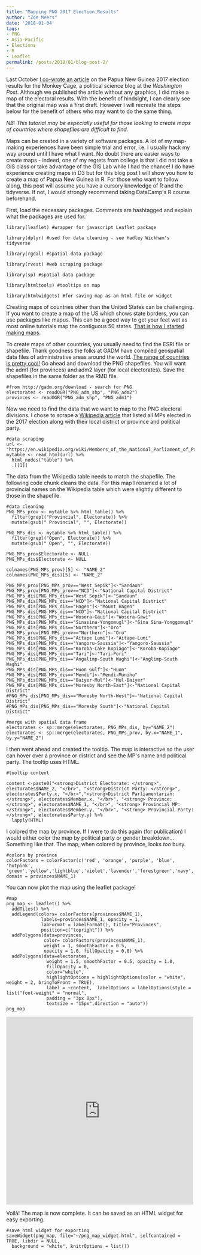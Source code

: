 ```yaml
---
title: "Mapping PNG 2017 Election Results"
author: "Zoe Meers"
date: '2018-01-04'
tags:
- PNG
- Asia-Pacific
- Elections
- R
- Leaflet
permalink: /posts/2018/01/blog-post-2/
---
```


Last October [I co-wrote an article](https://www.washingtonpost.com/news/monkey-cage/wp/2017/10/25/we-finally-know-the-results-of-papua-new-guineas-elections/?utm_term=.a1cc038a4649) on the Papua New Guinea 2017 election results for the Monkey Cage, a political science blog at the _Washington_ _Post_. Although we published the article without any graphics, I did make a map of the electoral results. With the benefit of hindsight, I can clearly see that the original map was a first draft. However I will recreate the steps below for the benefit of others who may want to do the same thing. 

_NB: This tutorial may be especially useful for those looking to create maps of countries where shapefiles are difficult to find._

Maps can be created in a variety of software packages. A lot of my map-making experiences have been simple trial and error, i.e. I usually hack my way around until I have what I want. No doubt there are easier ways to create maps - indeed, one of my regrets from college is that I did not take a GIS class or take advantage of the GIS Lab while I had the chance! I do have experience creating maps in D3 but for this blog post I will show you how to create a map of Papua New Guinea in R. For those who want to follow along, this post will assume you have a cursory knowledge of R and the tidyverse. If not, I would strongly recommend taking DataCamp's R course beforehand. 

First, load the necessary packages. Comments are hashtagged and explain what the packages are used for.

```
library(leaflet) #wrapper for javascript Leaflet package

library(dplyr) #used for data cleaning - see Hadley Wickham's tidyverse

library(rgdal) #spatial data package

library(rvest) #web scraping package

library(sp) #spatial data package

library(htmltools) #tooltips on map 

library(htmlwidgets) #for saving map as an html file or widget
```


Creating maps of countries other than the United States can be challenging. If you want to create a map of the US which shows state borders, you can use packages like mapus. This can be a good way to get your feet wet as most online tutorials map the contiguous 50 states. [That is how I started making maps](https://github.com/zmeers/SDS192-MP2-DataWrangling). 

To create maps of other countries, you usually need to find the ESRI file or shapefile. Thank goodness the folks at GADM have compiled geospatial data files of administrative areas around the world. [The range of countries is pretty cool!](http://gadm.org/country) Go ahead and download the PNG shapefiles. You will want the adm1 (for provinces) and adm2 layer (for local electorates). Save the shapefiles in the same folder as the RMD file. 

```
#from http://gadm.org/download - search for PNG
electorates <- readOGR("PNG_adm_shp", "PNG_adm2")
provinces <- readOGR("PNG_adm_shp", "PNG_adm1")
```

Now we need to find the data that we want to map to the PNG electoral divisions. I chose to scrape a [Wikipedia article](https://en.wikipedia.org/wiki/Members_of_the_National_Parliament_of_Papua_New_Guinea,_2017%E2%80%932022) that listed all MPs elected in the 2017 election along with their local district or province and political party. 


```
#data scraping
url <- "https://en.wikipedia.org/wiki/Members_of_the_National_Parliament_of_Papua_New_Guinea,_2017%E2%80%932022"
mytable <- read_html(url) %>% 
  html_nodes("table") %>% 
  .[[1]] 
```

The data from the Wikipedia table needs to match the shapefile. The following code chunk cleans the data. For this map I renamed a lot of provincial names on the Wikipedia table which were slightly different to those in the shapefile. 

```
#data cleaning
PNG_MPs_prov <- mytable %>% html_table() %>%
  filter(grepl("Provincial", Electorate)) %>%
  mutate(gsub(" Provincial", "", Electorate))

PNG_MPs_dis <- mytable %>% html_table() %>%
  filter(grepl("Open", Electorate)) %>%
  mutate(gsub(" Open", "", Electorate)) 

PNG_MPs_prov$Electorate <- NULL
PNG_MPs_dis$Electorate <- NULL

colnames(PNG_MPs_prov)[5] <- "NAME_2"
colnames(PNG_MPs_dis)[5] <- "NAME_2"

PNG_MPs_prov[PNG_MPs_prov=="West Sepik"]<-"Sandaun"
PNG_MPs_prov[PNG_MPs_prov=="NCD"]<-"National Capital District"
PNG_MPs_dis[PNG_MPs_dis=="West Sepik"]<-"Sandaun"
PNG_MPs_dis[PNG_MPs_dis=="NCD"]<-"National Capital District"
PNG_MPs_dis[PNG_MPs_dis=="Hagen"]<-"Mount Hagen"
PNG_MPs_dis[PNG_MPs_dis=="NCD"]<-"National Capital District"
PNG_MPs_dis[PNG_MPs_dis=="Wosera-Gaui"]<-"Wosera-Gawi"
PNG_MPs_dis[PNG_MPs_dis=="Sinasina-Yongomugl"]<-"Sina Sina-Yonggomugl"
PNG_MPs_dis[PNG_MPs_dis=="Northern"]<-"Oro"
PNG_MPs_prov[PNG_MPs_prov=="Northern"]<-"Oro"
PNG_MPs_dis[PNG_MPs_dis=="Aitape Lumi"]<-"Aitape-Lumi"
PNG_MPs_dis[PNG_MPs_dis=="Yangoru-Saussia"]<-"Yangoro-Saussia"
PNG_MPs_dis[PNG_MPs_dis=="Koroba-Lake Kopiago"]<-"Koroba-Kopiago"
PNG_MPs_dis[PNG_MPs_dis=="Tari"]<-"Tari-Pori"
PNG_MPs_dis[PNG_MPs_dis=="Angalimp-South Waghi"]<-"Anglimp-South Waghi"
PNG_MPs_dis[PNG_MPs_dis=="Huon Gulf"]<-"Huon"
PNG_MPs_dis[PNG_MPs_dis=="Mendi"]<-"Mendi-Munihu"
PNG_MPs_dis[PNG_MPs_dis=="Baiyer-Mul"]<-"Mul-Baiyer"
PNG_MPs_dis[PNG_MPs_dis=="Moresby North-East"]<-"National Capital District"
#PNG_MPs_dis[PNG_MPs_dis=="Moresby North-West"]<-"National Capital District"
#PNG_MPs_dis[PNG_MPs_dis=="Moresby South"]<-"National Capital District"

#merge with spatial data frame
electorates <- sp::merge(electorates, PNG_MPs_dis, by="NAME_2")
electorates <- sp::merge(electorates, PNG_MPs_prov, by.x="NAME_1", by.y="NAME_2")
```

I then went ahead and created the tooltip. The map is interactive so the user can hover over a province or district and see the MP's name and political party. The tooltip uses HTML. 

```
#tooltip content

content <-paste0("<strong>District Electorate: </strong>", electorates$NAME_2, "</br>", "<strong>District Party: </strong>", electorates$Party.x, "</br>","<strong>District Parliamentarian: </strong>", electorates$Member.x, "</br>", "<strong> Province: </strong>", electorates$NAME_1, "</br>", "<strong> Provincial MP: </strong>", electorates$Member.y, "</br>", "<strong> Provincial Party: </strong>", electorates$Party.y) %>%
  lapply(HTML)
```

I colored the map by province. If I were to do this again (for publication) I would either color the map by political party or gender breakdown... Something like that. The map, when colored by province, looks _too_ busy.

```
#colors by province
colorFactors = colorFactor(c('red', 'orange', 'purple', 'blue', 'hotpink', 'green','yellow','lightblue','violet','lavender','forestgreen','navy','purple4','orangered1','skyblue1','mediumorchid','turquoise2','indianred3','lightskyblue','deeppink3','steelblue','darkslategray'),
domain = provinces$NAME_1)
```

You can now plot the map using the leaflet package!

```
#map
png_map <- leaflet() %>%
  addTiles() %>%
  addLegend(colors= colorFactors(provinces$NAME_1), 
             labels=provinces$NAME_1, opacity = 1, 
             labFormat = labelFormat(), title="Provinces",
             position=c("topright")) %>%
  addPolygons(data=provinces, 
              color= colorFactors(provinces$NAME_1), 
              weight = 1, smoothFactor = 0.5,
              opacity = 1.0, fillOpacity = 0.8) %>%
  addPolygons(data=electorates,  
               weight = 1.5, smoothFactor = 0.5, opacity = 1.0, 
               fillOpacity = 0, 
               color="white",
               highlightOptions = highlightOptions(color = "white", weight = 2, bringToFront = TRUE), 
               label = ~content,  labelOptions = labelOptions(style = list("font-weight" = "normal",
               padding = "3px 8px"), 
               textsize = "15px",direction = "auto"))
png_map
```

<iframe src="https://zmeers.github.io/png-map/png_map_widget.html" style="width:500px; height:500px;" frameborder="0"></iframe> 

Voilà! The map is now complete. It can be saved as an HTML widget for easy exporting. 

```
#save html widget for exporting
saveWidget(png_map, file="~/png_map_widget.html", selfcontained = TRUE, libdir = NULL,
  background = "white", knitrOptions = list())
```

